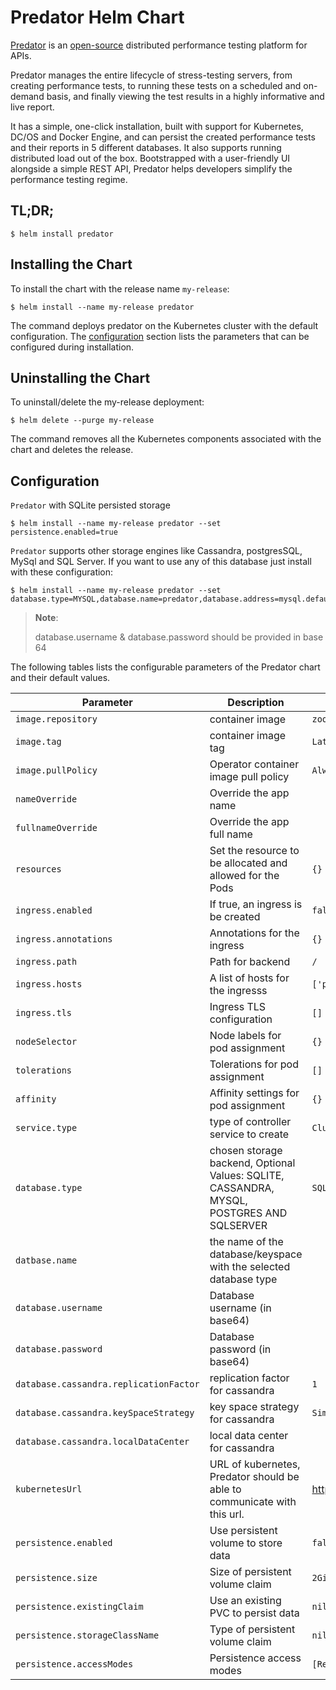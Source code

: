 # Predator Helm Chart

         
[Predator](https://predator.dev) is an [open-source](https://github.com/Zooz/predator) distributed performance testing platform for APIs.
                                    
Predator manages the entire lifecycle of stress-testing servers, from creating performance tests, to running these tests on a scheduled and on-demand basis, and finally viewing the test results in a highly informative and live report.

It has a simple, one-click installation, built with support for Kubernetes, DC/OS and Docker Engine, and can persist the created performance tests and their reports in 5 different databases. It also supports running distributed load out of the box. Bootstrapped with a user-friendly UI alongside a simple REST API, Predator helps developers simplify the performance testing regime.

## TL;DR;

```console
$ helm install predator
```

## Installing the Chart

To install the chart with the release name `my-release`:

```console
$ helm install --name my-release predator
```

The command deploys predator on the Kubernetes cluster with the default configuration. The [configuration](#configuration) section lists the parameters that can be configured during installation.

## Uninstalling the Chart

To uninstall/delete the my-release deployment:

```console
$ helm delete --purge my-release
```

The command removes all the Kubernetes components associated with the chart and deletes the release.

## Configuration

`Predator` with SQLite persisted storage 
```console
$ helm install --name my-release predator --set persistence.enabled=true
```

`Predator` supports other storage engines like Cassandra, postgresSQL, MySql and SQL Server.
If you want to use any of this database just install with these configuration:

```console
$ helm install --name my-release predator --set database.type=MYSQL,database.name=predator,database.address=mysql.default,database.password=cHJlZGF0b3I=,database.password=cHJlZGF0b3I=
```
> **Note**:
>
> database.username & database.password should be provided in base 64
>

The following tables lists the configurable parameters of the Predator chart and their default values.


| Parameter            | Description                                                      | Default                                      |
| -------------------- | ---------------------------------------------------------------- | -------------------------------------------- |
| `image.repository`   | container image                                                  | `zooz/predator                        `      |
| `image.tag`          | container image tag                                              | `Latest`                                     |
| `image.pullPolicy`   | Operator container image pull policy                             | `Always`                                     |
| `nameOverride`       | Override the app name                                            |                                              |
| `fullnameOverride`   | Override the app full name                                       |                                              |
| `resources`          | Set the resource to be allocated and allowed for the Pods        | `{}`                                         |
| `ingress.enabled`    | If true, an ingress is be created                                | `false`
| `ingress.annotations`| Annotations for the ingress                                      | `{}`
| `ingress.path`       | Path for backend                                                 | `/`
| `ingress.hosts`      | A list of hosts for the ingresss                                 | `['predator.local']`
| `ingress.tls`        | Ingress TLS configuration                                        | `[]`
| `nodeSelector`       | Node labels for pod assignment                                   | `{}`                                         |
| `tolerations`        | Tolerations for pod assignment                                   | `[]`                                         |
| `affinity`           | Affinity settings for pod assignment                             | `{}`                                         |
| `service.type`       | type of controller service to create                             | `ClusterIP`
| `database.type`      | chosen storage backend, Optional Values: SQLITE, CASSANDRA, MYSQL, POSTGRES AND SQLSERVER | `SQLITE`
| `datbase.name`       | the name of the database/keyspace with the selected database type|
| `database.username`  | Database username (in base64)                                    |                                              |
| `database.password`  | Database password (in base64)                                    |                                              |
| `database.cassandra.replicationFactor`  | replication factor for cassandra              | `1`                                          |
| `database.cassandra.keySpaceStrategy`  | key space strategy for cassandra               | `SimpleStrategy`                             |
| `database.cassandra.localDataCenter`  | local data center for cassandra                                                                |
| `kubernetesUrl    `  | URL of kubernetes, Predator should be able to communicate with this url. | https://kubernetes.default.svc                                                              |
| `persistence.enabled`                     | Use persistent volume to store data           | `false`                                                 |
| `persistence.size`                        | Size of persistent volume claim               | `2Gi`                                                  |
| `persistence.existingClaim`               | Use an existing PVC to persist data           | `nil`                                                   |
| `persistence.storageClassName`            | Type of persistent volume claim               | `nil`                                                   |
| `persistence.accessModes`                 | Persistence access modes                      | `[ReadWriteOnce]`                                       |

